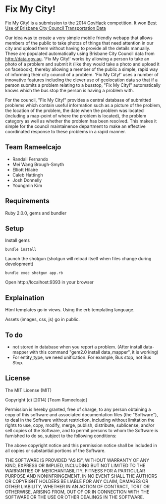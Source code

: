 # Fix My City!

Fix My City! is a submission to the 2014 [GovHack](http://www.govhack.org/) competition. It won [Best Use of Brisbane City Council
Transportation Data](http://www.govhack.org/2014-winners/) 

Our idea was to create a very simple mobile friendly webapp that allows members of the public to take photos of things that need attention in our city and upload them without having to provide all the details manually. These are populated automatically using Brisbane City Council data from http://data.gov.au.
'Fix My City!' works by allowing a person to take an photo of a problem and submit it (like they would take a photo and upload it on facebook), thereby allowing a member of the public a simple, rapid way of informing their city council of a problem.
'Fix My City!' uses a number of innovative features including the clever use of geolocation data so that if a person submits a problem relating to a busstop, "Fix My City!" automatically knows which the bus stop the person is having a problem with.
 
For the council, "Fix My City!" provides a central database of submitted problems which contain useful information such as a picture of the problem, the location of the problem, the date when the problem was located (including a map-point of where the problem is located), the problem category as well as whether the problem has been resolved.
This makes it simple for the council maintainence department to make an effective coordinated response to these problems in a rapid manner.


## Team Rameelcajo

* Randall Fernando
* Mei Wang Brough-Smyth
* Elliott Hilaire
* Caleb Hattingh
* Josh Donnelly
* Youngmin Kim

## Requirements

Ruby 2.0.0, gems and bundler

## Setup 

Install gems
    
    bundle install

Launch the shotgun (shotgun will reload itself when files change during development)

    bundle exec shotgun app.rb

Open http://localhost:9393 in your browser

## Explaination

Html templates go in views. Using the erb templating language.

Assets (images, css, js) go in public.


## To do

* not stored in database when you report a problem. (After install data-mapper with this command "gem2.0 install data_mapper", it is working)
* For entity_type, we need unification. For example, Bus stop, not Bus Stop.



## License

The MIT License (MIT)

Copyright (c) [2014] [Team Rameelcajo]

Permission is hereby granted, free of charge, to any person obtaining a copy
of this software and associated documentation files (the "Software"), to deal
in the Software without restriction, including without limitation the rights
to use, copy, modify, merge, publish, distribute, sublicense, and/or sell
copies of the Software, and to permit persons to whom the Software is
furnished to do so, subject to the following conditions:

The above copyright notice and this permission notice shall be included in all
copies or substantial portions of the Software.

THE SOFTWARE IS PROVIDED "AS IS", WITHOUT WARRANTY OF ANY KIND, EXPRESS OR
IMPLIED, INCLUDING BUT NOT LIMITED TO THE WARRANTIES OF MERCHANTABILITY,
FITNESS FOR A PARTICULAR PURPOSE AND NONINFRINGEMENT. IN NO EVENT SHALL THE
AUTHORS OR COPYRIGHT HOLDERS BE LIABLE FOR ANY CLAIM, DAMAGES OR OTHER
LIABILITY, WHETHER IN AN ACTION OF CONTRACT, TORT OR OTHERWISE, ARISING FROM,
OUT OF OR IN CONNECTION WITH THE SOFTWARE OR THE USE OR OTHER DEALINGS IN THE
SOFTWARE.
